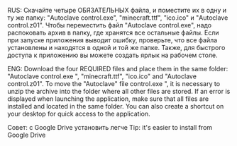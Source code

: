 RUS:
Скачайте четыре ОБЯЗАТЕЛЬНЫХ файла, и поместите их в одну и ту же папку: "Autoclave control.exe", "minecraft.ttf", "ico.ico" и "Autoclave control.z01".
Чтобы переместить файл "Autoclave control.exe", надо распоковать архив в папку, где хранятся все остальные файлы.
Если при запуске приложения выводит ошибку, проверьте, что все файла установлены и находятся в одной и той же папке.
Также, для быстрого доступа к приложению вы можете создать ярлык на рабочем столе.

ENG: 
Download the four REQUIRED files and place them in the same folder: "Autoclave control.exe ", "minecraft.ttf", "ico.ico" and "Autoclave control.z01".
To move the "Autoclave" file control.exe ", it is necessary to unzip the archive into the folder where all other files are stored.
If an error is displayed when launching the application, make sure that all files are installed and located in the same folder.
You can also create a shortcut on your desktop for quick access to the application.

Совет: c Google Drive установить легче                                                                                                     Tip: it's easier to install from Google Drive
